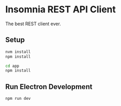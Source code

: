 Insomnia REST API Client
========================

The best REST client ever.


Setup
-----

```bash
nvm install
npm install

cd app
npm install
```

Run Electron Development
------------------------

```bash
npm run dev
```

